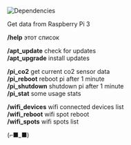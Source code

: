 ![Dependencies](https://david-dm.org/k03mad/raspi-tlgrm-bot.svg)

Get data from Raspberry Pi 3

**/help** этот список  
  
**/apt_update** check for updates  
**/apt_upgrade** install updates  
  
**/pi_co2** get current co2 sensor data  
**/pi_reboot** reboot pi after 1 minute  
**/pi_shutdown** shutdown pi after 1 minute  
**/pi_stat** some usage stats  
  
**/wifi_devices** wifi connected devices list  
**/wifi_reboot** wifi spot reboot  
**/wifi_spots** wifi spots list

(⌐■_■)